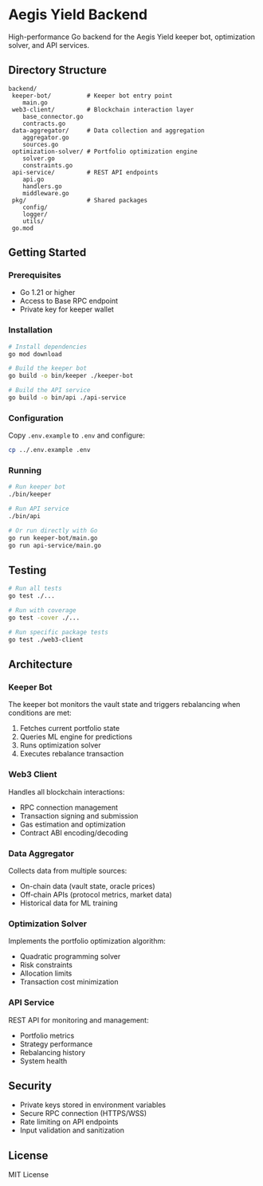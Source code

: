 # Aegis Yield Backend

High-performance Go backend for the Aegis Yield keeper bot, optimization solver, and API services.

##  Directory Structure

```
backend/
 keeper-bot/          # Keeper bot entry point
    main.go
 web3-client/         # Blockchain interaction layer
    base_connector.go
    contracts.go
 data-aggregator/     # Data collection and aggregation
    aggregator.go
    sources.go
 optimization-solver/ # Portfolio optimization engine
    solver.go
    constraints.go
 api-service/         # REST API endpoints
    api.go
    handlers.go
    middleware.go
 pkg/                 # Shared packages
    config/
    logger/
    utils/
 go.mod
```

##  Getting Started

### Prerequisites

- Go 1.21 or higher
- Access to Base RPC endpoint
- Private key for keeper wallet

### Installation

```bash
# Install dependencies
go mod download

# Build the keeper bot
go build -o bin/keeper ./keeper-bot

# Build the API service
go build -o bin/api ./api-service
```

### Configuration

Copy `.env.example` to `.env` and configure:

```bash
cp ../.env.example .env
```

### Running

```bash
# Run keeper bot
./bin/keeper

# Run API service
./bin/api

# Or run directly with Go
go run keeper-bot/main.go
go run api-service/main.go
```

##  Testing

```bash
# Run all tests
go test ./...

# Run with coverage
go test -cover ./...

# Run specific package tests
go test ./web3-client
```

##  Architecture

### Keeper Bot
The keeper bot monitors the vault state and triggers rebalancing when conditions are met:
1. Fetches current portfolio state
2. Queries ML engine for predictions
3. Runs optimization solver
4. Executes rebalance transaction

### Web3 Client
Handles all blockchain interactions:
- RPC connection management
- Transaction signing and submission
- Gas estimation and optimization
- Contract ABI encoding/decoding

### Data Aggregator
Collects data from multiple sources:
- On-chain data (vault state, oracle prices)
- Off-chain APIs (protocol metrics, market data)
- Historical data for ML training

### Optimization Solver
Implements the portfolio optimization algorithm:
- Quadratic programming solver
- Risk constraints
- Allocation limits
- Transaction cost minimization

### API Service
REST API for monitoring and management:
- Portfolio metrics
- Strategy performance
- Rebalancing history
- System health

##  Security

- Private keys stored in environment variables
- Secure RPC connection (HTTPS/WSS)
- Rate limiting on API endpoints
- Input validation and sanitization

##  License

MIT License
